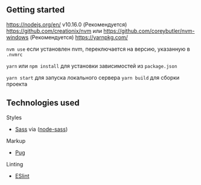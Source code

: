 ## Getting started

https://nodejs.org/en/ v10.16.0
(Рекомендуется) https://github.com/creationix/nvm или https://github.com/coreybutler/nvm-windows
(Рекомендуется) https://yarnpkg.com/

`nvm use` если установлен nvm, переключается на версию, указанную в `.nvmrc`

`yarn` или `npm install` для установки зависимостей из `package.json`

`yarn start` для запуска локального сервера
`yarn build` для сборки проекта

## Technologies used

Styles
- [Sass](http://sass-lang.com/) via ([node-sass](https://github.com/sass/node-sass))

Markup
- [Pug](http://pugjs.org/)

Linting
- [ESlint](http://eslint.org/)

